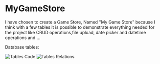 # MyGameStore

I have chosen to create a Game Store, Named "My Game Store" because I think with a few tables it is possible
to demonstrate everything needed for the project like CRUD operations,file upload, date picker and datetime operations and ...

Database tables:

![Tables Code](https://i.ibb.co/QkmfJx0/image.png)
![Tables Relations](https://i.ibb.co/NYNx5tT/image.png)
